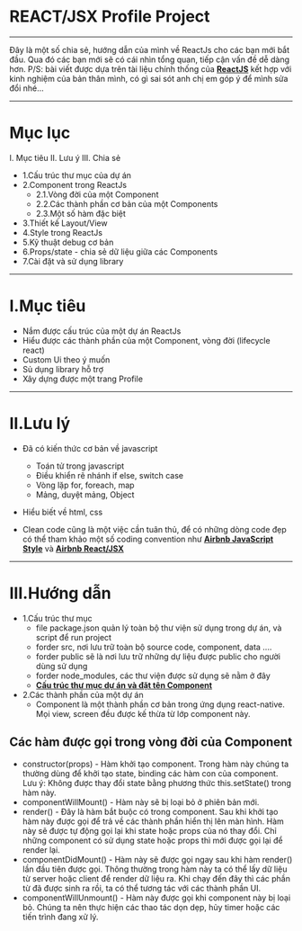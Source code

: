 # REACT/JSX Profile Project

---

Đây là một số chia sẻ, hướng dẫn của mình về ReactJs cho các bạn mới bắt đầu. Qua đó các bạn mới sẽ có cái nhìn tổng quan, tiếp cận vấn đề dễ dàng hơn.
P/S: bài viết được dựa trên tài liệu chính thống của **[ReactJS](https://reactjs.org/)** kết hợp với kinh nghiệm của bản thân mình, có gì sai sót anh chị em góp ý để mình sửa đổi nhé...

---

# Mục lục

I. Mục tiêu
II. Lưu ý
III. Chia sẻ

- 1.Cấu trúc thư mục của dự án
- 2.Component trong ReactJs
  - 2.1.Vòng đời của một Component
  - 2.2.Các thành phần cơ bản của một Components
  - 2.3.Một số hàm đặc biệt
- 3.Thiết kế Layout/View
- 4.Style trong ReactJs
- 5.Kỹ thuật debug cơ bản
- 6.Props/state - chia sẻ dữ liệu giữa các Components
- 7.Cài đặt và sử dụng library

---

# I.Mục tiêu

- Nắm được cấu trúc của một dự án ReactJs
- Hiểu được các thành phần của một Component, vòng đời (lifecycle react)
- Custom Ui theo ý muốn
- Sủ dụng library hỗ trợ
- Xây dựng được một trang Profile

---

# II.Lưu lý

- Đã có kiến thức cơ bản về javascript
  - Toán tử trong javascript
  - Điều khiển rẽ nhánh if else, switch case
  - Vòng lặp for, foreach, map
  - Mảng, duyệt mảng, Object
- Hiểu biết về html, css

- Clean code cũng là một việc cần tuân thủ, để có những dòng code đẹp có thể tham khảo một số coding convention như **[Airbnb JavaScript Style](https://github.com/airbnb/javascript)** và **[Airbnb React/JSX](https://github.com/airbnb/javascript/tree/master/react)**

---

# III.Hướng dẫn

- 1.Cấu trúc thư mục
  - file package.json quản lý toàn bộ thư viện sử dụng trong dự án, và script để run project
  - forder src, nơi lưu trữ toàn bộ source code, component, data ....
  - forder public sẽ là nơi lưu trữ những dự liệu được public cho người dùng sử dụng
  - forder node_modules, các thư viện được sử dụng sẽ nằm ở đây
  - **[Cấu trúc thư mục dự án và đặt tên Component](https://medium.com/hackernoon/structuring-projects-and-naming-components-in-react-1261b6e18d76)**
- 2.Các thành phần của một dự án
  - Component là một thành phần cơ bản trong ứng dụng react-native. Mọi view, screen đều được kế thừa từ lớp component này.

## Các hàm được gọi trong vòng đời của Component

- constructor(props) - Hàm khởi tạo component. Trong hàm này chúng ta thường dùng để khởi tạo state, binding các hàm con của component.
  Lưu ý: Không được thay đổi state bằng phương thức this.setState() trong hàm này.
- componentWillMount() - Hàm này sẽ bị loại bỏ ở phiên bản mới.
- render() - Đây là hàm bắt buộc có trong component. Sau khi khởi tạo hàm này được gọi để trả về các thành phần hiển thị lên màn hình.
  Hàm này sẽ được tự động gọi lại khi state hoặc props của nó thay đổi. Chỉ những component có sử dụng state hoặc props thì mới được gọi lại để render lại.
- componentDidMount() - Hàm này sẽ được gọi ngay sau khi hàm render() lần đầu tiên được gọi. Thông thường trong hàm này ta có thể lấy dữ liệu từ server hoặc client để render dữ liệu ra. Khi chạy đến đây thì các phần từ đã được sinh ra rồi, ta có thể tương tác với các thành phần UI.
- componentWillUnmount() - Hàm này được gọi khi component này bị loại bỏ. Chúng ta nên thực hiện các thao tác dọn dẹp, hủy timer hoặc các tiến trình đang xử lý.
